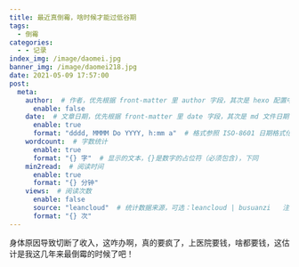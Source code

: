 ```yaml
---
title: 最近真倒霉，啥时候才能过低谷期
tags:
  - 倒霉
categories:
  - - 记录
index_img: /image/daomei.jpg
banner_img: /image/daomei218.jpg
date: 2021-05-09 17:57:00
post:
  meta:
    author:  # 作者，优先根据 front-matter 里 author 字段，其次是 hexo 配置中 author 值
      enable: false
    date:  # 文章日期，优先根据 front-matter 里 date 字段，其次是 md 文件日期
      enable: true
      format: "dddd, MMMM Do YYYY, h:mm a"  # 格式参照 ISO-8601 日期格式化
    wordcount:  # 字数统计
      enable: true
      format: "{} 字"  # 显示的文本，{}是数字的占位符（必须包含)，下同
    min2read:  # 阅读时间
      enable: true
      format: "{} 分钟"
    views:  # 阅读次数
      enable: false
      source: "leancloud"  # 统计数据来源，可选：leancloud | busuanzi   注意不蒜子会间歇抽风
      format: "{} 次"
---
```


身体原因导致切断了收入，这咋办啊，真的要疯了，上医院要钱，啥都要钱，这估计是我这几年来最倒霉的时候了吧！

